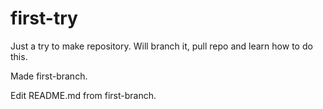 # first-try
Just a try to make repository. 
Will branch it, pull repo and learn how to do this.

Made first-branch.

Edit README.md from first-branch.
